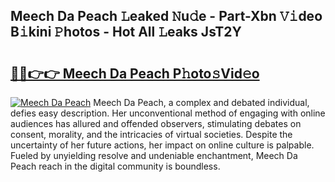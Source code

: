 ## Meech Da Peach 𝙻eaked 𝙽u𝚍e - Part-Xbn 𝚅𝚒deo B𝚒kini 𝙿hotos - Hot All 𝙻eaks JsT2Y

# <h2><a href="http://ld39ft7.urlbe.top/?page=Meech+Da+Peach">🔗🔗👉👉 Meech Da Peach P𝚑oto𝚜Vid𝚎o</a></h2>

[![Meech Da Peach](https://i.imgur.com/eBuTRDB.gif)](http://ld39ft7.urlbe.top/?page=Meech+Da+Peach)
Meech Da Peach, a complex and debated individual, defies easy description. Her unconventional method of engaging with online audiences has allured and offended observers, stimulating debates on consent, morality, and the intricacies of virtual societies. Despite the uncertainty of her future actions, her impact on online culture is palpable. Fueled by unyielding resolve and undeniable enchantment, Meech Da Peach reach in the digital community is boundless.
